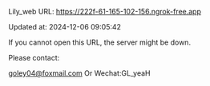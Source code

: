 Lily_web URL: https://222f-61-165-102-156.ngrok-free.app

Updated at: 2024-12-06 09:05:42

If you cannot open this URL, the server might be down.

Please contact: 

goley04@foxmail.com Or Wechat:GL_yeaH
